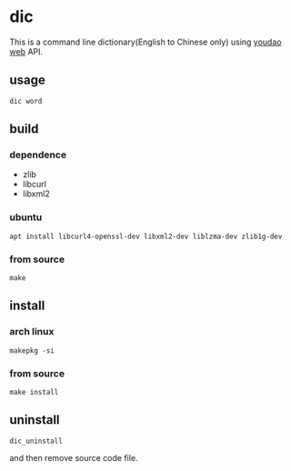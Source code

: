# dic
This is a command line dictionary(English to Chinese only) using [youdao web](https://www.youdao.com/) API.

## usage 

    dic word


## build
### dependence
* zlib
* libcurl
* libxml2

### ubuntu
    apt install libcurl4-openssl-dev libxml2-dev liblzma-dev zlib1g-dev

### from source
    make

## install 

### arch linux
    makepkg -si
### from source
    make install 


## uninstall 

    dic_uninstall 
and then remove source code file.
